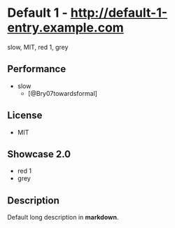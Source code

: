 # Default 1 - http://default-1-entry.example.com
slow, MIT, red 1, grey

## Performance
- slow
    - [@Bry07towardsformal]

## License
- MIT

## Showcase 2.0
- red 1
- grey

## Description
Default long description in __markdown__.